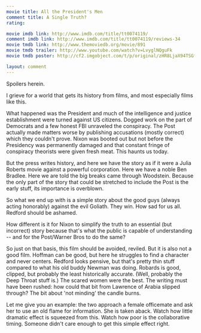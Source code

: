 ```yaml
---
movie title: All the President's Men
comment title: A Single Truth?
rating: 

movie imdb link: http://www.imdb.com/title/tt0074119/
comment imdb link: http://www.imdb.com/title/tt0074119/reviews-34
movie tmdb link: http://www.themoviedb.org/movie/891
movie tmdb trailer: http://www.youtube.com/watch?v=LvyglNQguFk
movie tmdb poster: http://cf2.imgobject.com/t/p/original/zHR8LjaX94TSGfsoqEFa9FoYmXg.jpg

layout: comment
---
```


Spoilers herein.

I grieve for a world that gets its history from films, and most especially films like this.

What happened was the President and much of the intelligence and justice establishment were turned against US citizens. Dogged work on the part of Democrats and a few honest FBI unraveled the conspiracy. The Post actually made matters worse by publishing accusations (mostly correct) which they couldn't prove. Nixon was booted out but not before the Presidency was permanently damaged and that constant fringe of conspiracy theorists were given fresh meat. This haunts us today.

But the press writes history, and here we have the story as if it were a Julia Roberts movie against a powerful corporation. Here we have a noble Ben Bradlee. Here we are told the big breaks came through Woodstein. Because the only part of the story that could be stretched to include the Post is the early stuff, its importance is overblown.

So what we end up with is a simple story about the good guys (always acting honorably) against the evil Goliath. They win. How sad for us all. Redford should be ashamed.

How different is it for Nixon to simplify the truth to an essential (but incorrect) story because that's what the public is capable of understanding -- and for the Post/Warner Bros to do the same?

So just on that basis, this film should be avoided, reviled. But it is also not a good film. Hoffman can be good, but here he struggles to find a character and never centers. Redford looks pensive, but that's pretty thin stuff compared to what his old buddy Newman was doing. Robards is good, clipped, but probably the least historically accurate. (Well, probably the Deep Throat stuff is.) The scared women were the best. The writing must have been rushed: how could that bit from Lawrence of Arabia slipped through? The bit about 'not minding' the candle burns.

Let me give you an example: the two approach a female officemate and ask her to use an old flame for information. She is taken aback. Watch how little dramatic effect is squeezed from this. Watch how poor is the collaborative timing. Someone didn't care enough to get this simple effect right.